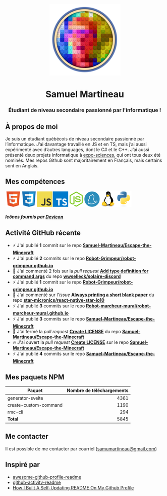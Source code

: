 <div align="middle">
  <img height="225" alt="avatar" src="https://raw.githubusercontent.com/Samuel-Martineau/Samuel-Martineau/master/avatar.png">
  <h1>Samuel Martineau</h1>
  <h3>Étudiant de niveau secondaire passionné par l'informatique !</h3>
</div>

## À propos de moi

Je suis un étudiant québécois de niveau secondaire passionné par l’informatique. J’ai davantage travaillé en JS et en TS, mais j’ai aussi expérimenté avec d’autres languages, dont le C# et le C++. J’ai aussi présenté deux projets informatique à [expo-sciences](https://technoscience.ca/programmes/expo-sciences/), qui ont tous deux été nominés. Mes repos Github sont majoritairement en Français, mais certains sont en Anglais.

## Mes compétences

<img alt="HTML5" src="https://raw.githubusercontent.com/devicons/devicon/master/icons/html5/html5-original.svg" width="50" title="HTML5" /><img alt="CSS3" src="https://raw.githubusercontent.com/devicons/devicon/master/icons/css3/css3-original.svg" width="50" title="CSS3" /><img alt="JavaScript" src="https://raw.githubusercontent.com/devicons/devicon/master/icons/javascript/javascript-original.svg" width="50" title="JavaScript" /><img alt="TypeScript" src="https://raw.githubusercontent.com/devicons/devicon/master/icons/typescript/typescript-original.svg" width="50" title="TypeScript" /><img alt="NodeJS" src="https://raw.githubusercontent.com/devicons/devicon/master/icons/nodejs/nodejs-original.svg" width="50" title="NodeJS" /><img alt="Yarn" src="https://raw.githubusercontent.com/devicons/devicon/master/icons/yarn/yarn-original.svg" width="50" title="Yarn" /><img alt="Linux" src="https://raw.githubusercontent.com/devicons/devicon/master/icons/linux/linux-original.svg" width="50" title="Linux" /><img alt="Python" src="https://raw.githubusercontent.com/devicons/devicon/master/icons/python/python-original.svg" width="50" title="Python" />

##### Icônes fournis par [Devicon](https://konpa.github.io/devicon/)

## Activité GitHub récente

- ⚡ J&#x27;ai publié **1** commit sur le repo [**Samuel-Martineau/Escape-the-Minecraft**](https://github.com/Samuel-Martineau/Escape-the-Minecraft)
- ⚡ J&#x27;ai publié **2** commits sur le repo [**Robot-Grimpeur/robot-grimpeur.github.io**](https://github.com/Robot-Grimpeur/robot-grimpeur.github.io)
- 💬 J&#x27;ai commenté 2 fois sur la _pull request_ [**Add type definition for command args**](https://github.com/wwselleck/solaire-discord/issues/9) du repo [**wwselleck/solaire-discord**](https://github.com/wwselleck/solaire-discord)
- ⚡ J&#x27;ai publié **1** commit sur le repo [**Robot-Grimpeur/robot-grimpeur.github.io**](https://github.com/Robot-Grimpeur/robot-grimpeur.github.io)
- 💬 J&#x27;ai commenté sur l&#x27;_issue_ [**Always printing a short blank paper**](https://github.com/star-micronics/react-native-star-io10/issues/10) du repo [**star-micronics/react-native-star-io10**](https://github.com/star-micronics/react-native-star-io10)
- ⚡ J&#x27;ai publié **3** commits sur le repo [**Robot-marcheur-mural/robot-marcheur-mural.github.io**](https://github.com/Robot-marcheur-mural/robot-marcheur-mural.github.io)
- ⚡ J&#x27;ai publié **3** commits sur le repo [**Samuel-Martineau/Escape-the-Minecraft**](https://github.com/Samuel-Martineau/Escape-the-Minecraft)
- 🚫 J&#x27;ai fermé la _pull request_ [**Create LICENSE**](https://github.com/Samuel-Martineau/Escape-the-Minecraft/pull/1) du repo [**Samuel-Martineau/Escape-the-Minecraft**](https://github.com/Samuel-Martineau/Escape-the-Minecraft)
- 🔥 J&#x27;ai ouvert la _pull request_ [**Create LICENSE**](https://github.com/Samuel-Martineau/Escape-the-Minecraft/pull/1) sur le repo [**Samuel-Martineau/Escape-the-Minecraft**](https://github.com/Samuel-Martineau/Escape-the-Minecraft)
- ⚡ J&#x27;ai publié **4** commits sur le repo [**Samuel-Martineau/Escape-the-Minecraft**](https://github.com/Samuel-Martineau/Escape-the-Minecraft)

## Mes paquets NPM

| Paquet                | Nombre de téléchargements |
| --------------------- | ------------------------: |
| generator-svelte      |                      4361 |
| create-custom-command |                      1190 |
| rmc-cli               |                       294 |
| **Total**             |                      5845 |

## Me contacter

Il est possible de me contacter par courriel ([samumartineau@gmail.com](mailto:samumartineau@gmail.com))

## Inspiré par

- [awesome-github-profile-readme](https://github.com/abhisheknaiidu/awesome-github-profile-readme)
- [github-activity-readme](https://github.com/jamesgeorge007/github-activity-readme)
- [How I Built A Self-Updating README On My Github Profile](https://www.mokkapps.de/blog/how-i-built-a-self-updating-readme-on-my-git-hub-profile/)
